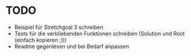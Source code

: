 # TODO

- Beispiel für Stretchgoal 3 schreiben
- Tests für die verbliebenden Funktionen schreiben (Solution und Root (einfach kopieren ;)))
- Readme gegenlesen und bei Bedarf anpassen
